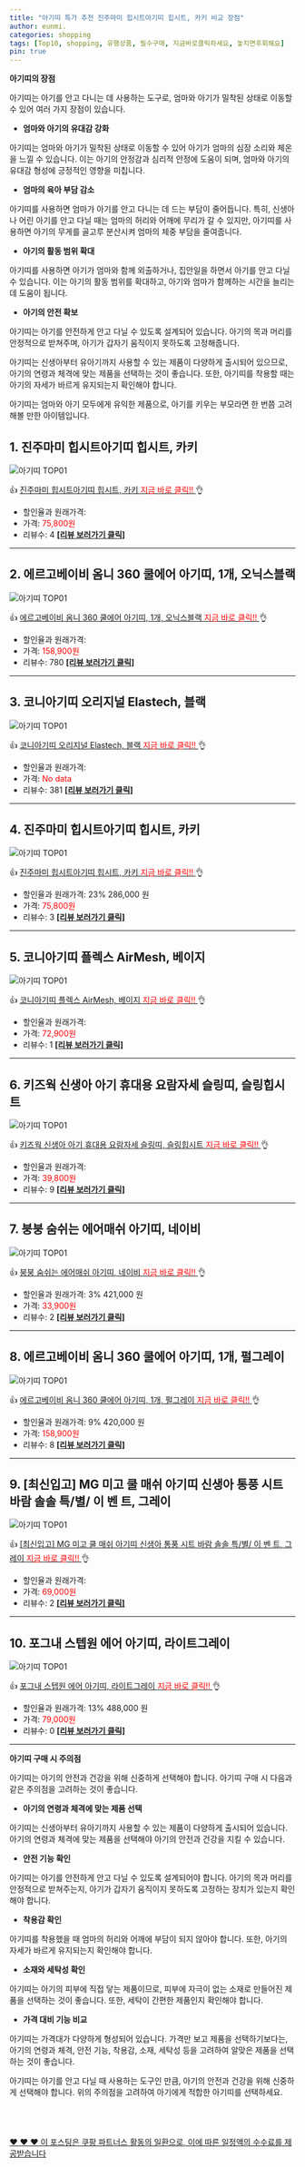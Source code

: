 ```yaml
---
title: "아기띠 특가 추천 진주마미 힙시트아기띠 힙시트, 카키 비교 장점"
author: eunmi.
categories: shopping
tags: [Top10, shopping, 유행상품, 필수구매, 지금바로클릭하세요, 놓치면후회해요]
pin: true
---
```

**아기띠의 장점**

아기띠는 아기를 안고 다니는 데 사용하는 도구로, 엄마와 아기가 밀착된 상태로 이동할 수 있어 여러 가지 장점이 있습니다.

* **엄마와 아기의 유대감 강화**

아기띠는 엄마와 아기가 밀착된 상태로 이동할 수 있어 아기가 엄마의 심장 소리와 체온을 느낄 수 있습니다. 이는 아기의 안정감과 심리적 안정에 도움이 되며, 엄마와 아기의 유대감 형성에 긍정적인 영향을 미칩니다.

* **엄마의 육아 부담 감소**

아기띠를 사용하면 엄마가 아기를 안고 다니는 데 드는 부담이 줄어듭니다. 특히, 신생아나 어린 아기를 안고 다닐 때는 엄마의 허리와 어깨에 무리가 갈 수 있지만, 아기띠를 사용하면 아기의 무게를 골고루 분산시켜 엄마의 체중 부담을 줄여줍니다.

* **아기의 활동 범위 확대**

아기띠를 사용하면 아기가 엄마와 함께 외출하거나, 집안일을 하면서 아기를 안고 다닐 수 있습니다. 이는 아기의 활동 범위를 확대하고, 아기와 엄마가 함께하는 시간을 늘리는 데 도움이 됩니다.

* **아기의 안전 확보**

아기띠는 아기를 안전하게 안고 다닐 수 있도록 설계되어 있습니다. 아기의 목과 머리를 안정적으로 받쳐주며, 아기가 갑자기 움직이지 못하도록 고정해줍니다.

아기띠는 신생아부터 유아기까지 사용할 수 있는 제품이 다양하게 출시되어 있으므로, 아기의 연령과 체격에 맞는 제품을 선택하는 것이 좋습니다. 또한, 아기띠를 착용할 때는 아기의 자세가 바르게 유지되는지 확인해야 합니다.

아기띠는 엄마와 아기 모두에게 유익한 제품으로, 아기를 키우는 부모라면 한 번쯤 고려해볼 만한 아이템입니다.

   

## 1. 진주마미 힙시트아기띠 힙시트, 카키

![아기띠 TOP01](https://thumbnail6.coupangcdn.com/thumbnails/remote/230x230ex/image/vendor_inventory/5cf0/3cfe9330dab32f201e621e0515df248aa775d07eaa62a485298fc1a22514.jpeg)


👍 [진주마미 힙시트아기띠 힙시트, 카키 <font color=red> 지금 바로 클릭!! </font> ](https://link.coupang.com/re/AFFSDP?lptag=AF3617701&subid=GithubCoopas&pageKey=1282697299&traceid=V0-153&itemId=2291793187&vendorItemId=70288812547) 👌 


- 할인율과 원래가격: 
- 가격: <span style='color:red'>75,800원</span>
- 리뷰수: 4  [**[리뷰 보러가기 클릭]**](https://link.coupang.com/re/AFFSDP?lptag=AF3617701&subid=GithubCoopas&pageKey=1282697299&traceid=V0-153&itemId=2291793187&vendorItemId=70288812547)

---


   

## 2. 에르고베이비 옴니 360 쿨에어 아기띠, 1개, 오닉스블랙

![아기띠 TOP01](https://thumbnail9.coupangcdn.com/thumbnails/remote/230x230ex/image/retail/images/244987076519901-501eae17-dd42-41ef-b762-601d66c091de.jpg)


👍 [에르고베이비 옴니 360 쿨에어 아기띠, 1개, 오닉스블랙 <font color=red> 지금 바로 클릭!! </font> ](https://link.coupang.com/re/AFFSDP?lptag=AF3617701&subid=GithubCoopas&pageKey=67935166&traceid=V0-153&itemId=368383350&vendorItemId=3894436419) 👌 


- 할인율과 원래가격: 
- 가격: <span style='color:red'>158,900원</span>
- 리뷰수: 780  [**[리뷰 보러가기 클릭]**](https://link.coupang.com/re/AFFSDP?lptag=AF3617701&subid=GithubCoopas&pageKey=67935166&traceid=V0-153&itemId=368383350&vendorItemId=3894436419)

---


   

## 3. 코니아기띠 오리지널 Elastech, 블랙

![아기띠 TOP01](https://thumbnail9.coupangcdn.com/thumbnails/remote/230x230ex/image/retail/images/71835180908073-d064162e-bbc7-4731-a927-2f86d840882f.jpg)


👍 [코니아기띠 오리지널 Elastech, 블랙 <font color=red> 지금 바로 클릭!! </font> ](https://link.coupang.com/re/AFFSDP?lptag=AF3617701&subid=GithubCoopas&pageKey=63491085&traceid=V0-153&itemId=10087593743&vendorItemId=3796213414) 👌 


- 할인율과 원래가격: 
- 가격: <span style='color:red'>No data</span>
- 리뷰수: 381  [**[리뷰 보러가기 클릭]**](https://link.coupang.com/re/AFFSDP?lptag=AF3617701&subid=GithubCoopas&pageKey=63491085&traceid=V0-153&itemId=10087593743&vendorItemId=3796213414)

---


   

## 4. 진주마미 힙시트아기띠 힙시트, 카키

![아기띠 TOP01](https://thumbnail6.coupangcdn.com/thumbnails/remote/230x230ex/image/vendor_inventory/5cf0/3cfe9330dab32f201e621e0515df248aa775d07eaa62a485298fc1a22514.jpeg)


👍 [진주마미 힙시트아기띠 힙시트, 카키 <font color=red> 지금 바로 클릭!! </font> ](https://link.coupang.com/re/AFFSDP?lptag=AF3617701&subid=GithubCoopas&pageKey=1282697299&traceid=V0-153&itemId=2291793187&vendorItemId=70288812547) 👌 


- 할인율과 원래가격: 23%  286,000   원
- 가격: <span style='color:red'>75,800원</span>
- 리뷰수: 3  [**[리뷰 보러가기 클릭]**](https://link.coupang.com/re/AFFSDP?lptag=AF3617701&subid=GithubCoopas&pageKey=1282697299&traceid=V0-153&itemId=2291793187&vendorItemId=70288812547)

---


   

## 5. 코니아기띠 플렉스 AirMesh, 베이지

![아기띠 TOP01](https://thumbnail6.coupangcdn.com/thumbnails/remote/230x230ex/image/retail/images/2382087483625442-2f362c3d-e609-4fd6-accf-e663c0498bd3.jpg)


👍 [코니아기띠 플렉스 AirMesh, 베이지 <font color=red> 지금 바로 클릭!! </font> ](https://link.coupang.com/re/AFFSDP?lptag=AF3617701&subid=GithubCoopas&pageKey=7105133708&traceid=V0-153&itemId=17745989455&vendorItemId=84910565095) 👌 


- 할인율과 원래가격: 
- 가격: <span style='color:red'>72,900원</span>
- 리뷰수: 1  [**[리뷰 보러가기 클릭]**](https://link.coupang.com/re/AFFSDP?lptag=AF3617701&subid=GithubCoopas&pageKey=7105133708&traceid=V0-153&itemId=17745989455&vendorItemId=84910565095)

---


   

## 6. 키즈웍 신생아 아기 휴대용 요람자세 슬링띠, 슬링힙시트

![아기띠 TOP01](https://thumbnail9.coupangcdn.com/thumbnails/remote/230x230ex/image/vendor_inventory/89dc/440c90be1c9a3d556cbb5d1b10055f088c5d07ed4a93f41bac4aa3256c46.jpg)


👍 [키즈웍 신생아 아기 휴대용 요람자세 슬링띠, 슬링힙시트 <font color=red> 지금 바로 클릭!! </font> ](https://link.coupang.com/re/AFFSDP?lptag=AF3617701&subid=GithubCoopas&pageKey=6257991113&traceid=V0-153&itemId=13435835724&vendorItemId=80643937018) 👌 


- 할인율과 원래가격: 
- 가격: <span style='color:red'>39,800원</span>
- 리뷰수: 9  [**[리뷰 보러가기 클릭]**](https://link.coupang.com/re/AFFSDP?lptag=AF3617701&subid=GithubCoopas&pageKey=6257991113&traceid=V0-153&itemId=13435835724&vendorItemId=80643937018)

---


   

## 7. 붕붕 숨쉬는 에어매쉬 아기띠, 네이비

![아기띠 TOP01](https://thumbnail6.coupangcdn.com/thumbnails/remote/230x230ex/image/retail/images/2020/07/10/11/9/511c53f1-1224-42a0-b7d8-6dab8eb81d87.jpg)


👍 [붕붕 숨쉬는 에어매쉬 아기띠, 네이비 <font color=red> 지금 바로 클릭!! </font> ](https://link.coupang.com/re/AFFSDP?lptag=AF3617701&subid=GithubCoopas&pageKey=1805471207&traceid=V0-153&itemId=3072026205&vendorItemId=71059938743) 👌 


- 할인율과 원래가격: 3%  421,000   원
- 가격: <span style='color:red'>33,900원</span>
- 리뷰수: 2  [**[리뷰 보러가기 클릭]**](https://link.coupang.com/re/AFFSDP?lptag=AF3617701&subid=GithubCoopas&pageKey=1805471207&traceid=V0-153&itemId=3072026205&vendorItemId=71059938743)

---


   

## 8. 에르고베이비 옴니 360 쿨에어 아기띠, 1개, 펄그레이

![아기띠 TOP01](https://thumbnail10.coupangcdn.com/thumbnails/remote/230x230ex/image/retail/images/244021813159235-b167a6f9-ae19-4d2f-a74b-b7b60faab42c.jpg)


👍 [에르고베이비 옴니 360 쿨에어 아기띠, 1개, 펄그레이 <font color=red> 지금 바로 클릭!! </font> ](https://link.coupang.com/re/AFFSDP?lptag=AF3617701&subid=GithubCoopas&pageKey=67935166&traceid=V0-153&itemId=226923500&vendorItemId=74138084345) 👌 


- 할인율과 원래가격: 9%  420,000   원
- 가격: <span style='color:red'>158,900원</span>
- 리뷰수: 8  [**[리뷰 보러가기 클릭]**](https://link.coupang.com/re/AFFSDP?lptag=AF3617701&subid=GithubCoopas&pageKey=67935166&traceid=V0-153&itemId=226923500&vendorItemId=74138084345)

---


   

## 9. [최신입고] MG 미고 쿨 매쉬 아기띠 신생아 통풍 시트 바람 솔솔 특/별/ 이 벤 트, 그레이

![아기띠 TOP01](https://thumbnail7.coupangcdn.com/thumbnails/remote/230x230ex/image/vendor_inventory/6972/d8095515447fe264c46922862c9f4203c61b0b20f0a4970b02619bc4d6ba.png)


👍 [[최신입고] MG 미고 쿨 매쉬 아기띠 신생아 통풍 시트 바람 솔솔 특/별/ 이 벤 트, 그레이 <font color=red> 지금 바로 클릭!! </font> ](https://link.coupang.com/re/AFFSDP?lptag=AF3617701&subid=GithubCoopas&pageKey=5084474855&traceid=V0-153&itemId=6904727734&vendorItemId=84846223980) 👌 


- 할인율과 원래가격: 
- 가격: <span style='color:red'>69,000원</span>
- 리뷰수: 2  [**[리뷰 보러가기 클릭]**](https://link.coupang.com/re/AFFSDP?lptag=AF3617701&subid=GithubCoopas&pageKey=5084474855&traceid=V0-153&itemId=6904727734&vendorItemId=84846223980)

---


   

## 10. 포그내 스텝원 에어 아기띠, 라이트그레이

![아기띠 TOP01](https://thumbnail7.coupangcdn.com/thumbnails/remote/230x230ex/image/retail/images/250826341340654-a22833a6-cb98-488e-9bd0-ac78466e4ad7.jpg)


👍 [포그내 스텝원 에어 아기띠, 라이트그레이 <font color=red> 지금 바로 클릭!! </font> ](https://link.coupang.com/re/AFFSDP?lptag=AF3617701&subid=GithubCoopas&pageKey=274975246&traceid=V0-153&itemId=868883633&vendorItemId=5198271577) 👌 


- 할인율과 원래가격: 13%  488,000   원
- 가격: <span style='color:red'>79,000원</span>
- 리뷰수: 0  [**[리뷰 보러가기 클릭]**](https://link.coupang.com/re/AFFSDP?lptag=AF3617701&subid=GithubCoopas&pageKey=274975246&traceid=V0-153&itemId=868883633&vendorItemId=5198271577)

---
**아기띠 구매 시 주의점**

아기띠는 아기의 안전과 건강을 위해 신중하게 선택해야 합니다. 아기띠 구매 시 다음과 같은 주의점을 고려하는 것이 좋습니다.

* **아기의 연령과 체격에 맞는 제품 선택**

아기띠는 신생아부터 유아기까지 사용할 수 있는 제품이 다양하게 출시되어 있습니다. 아기의 연령과 체격에 맞는 제품을 선택해야 아기의 안전과 건강을 지킬 수 있습니다.

* **안전 기능 확인**

아기띠는 아기를 안전하게 안고 다닐 수 있도록 설계되어야 합니다. 아기의 목과 머리를 안정적으로 받쳐주는지, 아기가 갑자기 움직이지 못하도록 고정하는 장치가 있는지 확인해야 합니다.

* **착용감 확인**

아기띠를 착용했을 때 엄마의 허리와 어깨에 부담이 되지 않아야 합니다. 또한, 아기의 자세가 바르게 유지되는지 확인해야 합니다.

* **소재와 세탁성 확인**

아기띠는 아기의 피부에 직접 닿는 제품이므로, 피부에 자극이 없는 소재로 만들어진 제품을 선택하는 것이 좋습니다. 또한, 세탁이 간편한 제품인지 확인해야 합니다.

* **가격 대비 기능 비교**

아기띠는 가격대가 다양하게 형성되어 있습니다. 가격만 보고 제품을 선택하기보다는, 아기의 연령과 체격, 안전 기능, 착용감, 소재, 세탁성 등을 고려하여 알맞은 제품을 선택하는 것이 좋습니다.

아기띠는 아기를 안고 다닐 때 사용하는 도구인 만큼, 아기의 안전과 건강을 위해 신중하게 선택해야 합니다. 위의 주의점을 고려하여 아기에게 적합한 아기띠를 선택하세요.<br><br><br><br><br> [ ❤ ❤ ❤ 이 포스팅은 쿠팡 파트너스 활동의 일환으로, 이에 따른 일정액의 수수료를 제공받습니다](https://link.coupang.com/a/bcEFyh)